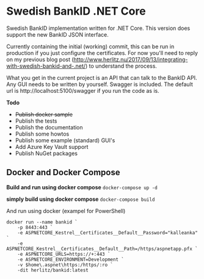 # Swedish BankID .NET Core
Swedish BankID implementation written for .NET Core. This version does support the new BankID JSON interface.

Currently containing the initial (working) commit, this can be run in production if you just configure the certificates. For now you'll need to reply on my previous blog post (http://www.herlitz.nu/2017/09/13/integrating-with-swedish-bankid-and-.net/) to understand the process.

What you get in the current project is an API that can talk to the BankID API. Any GUI needs to be written by yourself. Swagger is included. The default url is http://localhost:5100/swagger if you run the code as is.

**Todo**
* ~~Publish docker sample~~
* Publish the tests
* Publish the documentation
* Publish some howtos
* Publish some example (standard) GUI's
* Add Azure Key Vault support
* Publish NuGet packages

## Docker and Docker Compose
**Build and run using docker compose**
`docker-compose up -d`

**simply build using docker compose**
`docker-compose build`

And run using docker (exampel for PowerShell)
```
docker run --name bankid `
	-p 8443:443 `
	-e ASPNETCORE_Kestrel__Certificates__Default__Password="kalleanka" `
	-e ASPNETCORE_Kestrel__Certificates__Default__Path=/https/aspnetapp.pfx `
	-e ASPNETCORE_URLS=https://+:443 `
	-e ASPNETCORE_ENVIRONMENT=Development `
	-v $home\.aspnet\https:/https/:ro `
	-dit herlitz/bankid:latest
```
